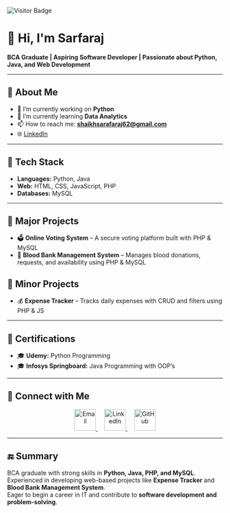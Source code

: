 ![Visitor Badge](https://visitor-badge.laobi.icu/badge?page_id=ShaikhSarfaraj2705)
# 👋 Hi, I'm Sarfaraj  
**BCA Graduate | Aspiring Software Developer | Passionate about Python, Java, and Web Development**  


---

## 🚀 About Me  
- 🔭 I’m currently working on **Python**  
- 🌱 I’m currently learning **Data Analytics**  
- 📫 How to reach me: **shaikhsarafaraj62@gmail.com**  
- 🌐 [LinkedIn](https://linkedin.com/in/yourprofile)  

---

## 🔧 Tech Stack  
- **Languages:** Python, Java  
- **Web:** HTML, CSS, JavaScript, PHP  
- **Databases:** MySQL  

---

## 📂 Major Projects  
- 🗳️ **Online Voting System** – A secure voting platform built with PHP & MySQL  
- 🏥 **Blood Bank Management System** – Manages blood donations, requests, and availability using PHP & MySQL  

## 📂 Minor Projects  
- 💰 **Expense Tracker** – Tracks daily expenses with CRUD and filters using PHP & JS  

---

## 📜 Certifications  
- 🎓 **Udemy:** Python Programming  
- 🎓 **Infosys Springboard:** Java Programming with OOP’s  

---

## 🤝 Connect with Me  

<p align="center">
  <a href="mailto:shaikhsarafaraj62@gmail.com" target="_blank">
    <img src="https://img.icons8.com/ios-filled/50/0077b6/new-post.png" width="50" alt="Email"/>
  </a>
  &nbsp;&nbsp;&nbsp; <!-- spacing -->
  <a href="https://linkedin.com/in/yourprofile" target="_blank">
    <img src="https://img.icons8.com/ios-filled/50/0077b6/linkedin.png" width="50" alt="LinkedIn"/>
  </a>
  &nbsp;&nbsp;&nbsp;
  <a href="https://github.com/YourUsername" target="_blank">
    <img src="https://img.icons8.com/ios-glyphs/50/0077b6/github.png" width="50" alt="GitHub"/>
  </a>
</p>

---

## 🔚 Summary  
BCA graduate with strong skills in **Python, Java, PHP, and MySQL**.  
Experienced in developing web-based projects like **Expense Tracker** and **Blood Bank Management System**.  
Eager to begin a career in IT and contribute to **software development and problem-solving**.  
